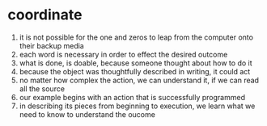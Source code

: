 # coordinate

  1. it is not possible for the one and zeros to leap from the computer onto their backup media
  2. each word is necessary in order to effect the desired outcome
  3. what is done, is doable, because someone thought about how to do it
  4. because the object was thoughtfully described in writing, it could act
  5. no matter how complex the action, we can understand it, if we can read all the source
  6. our example begins with an action that is successfully programmed
  7. in describing its pieces from beginning to execution, we learn what we need to know to understand the oucome
  
  

